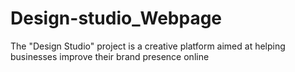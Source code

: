 # Design-studio_Webpage
The "Design Studio" project is a creative platform aimed at helping businesses improve their brand presence online
